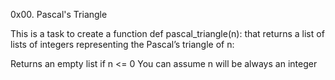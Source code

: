 0x00. Pascal's Triangle

This is a task to create a function def pascal_triangle(n): that returns a list of lists of integers representing the Pascal’s triangle of n:

Returns an empty list if n <= 0
You can assume n will be always an integer
